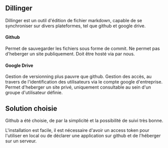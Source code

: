 Dillinger
--------
Dillinger est un outil d'édition de fichier markdown, capable de se synchroniser sur divers plateformes, tel que github et google drive.

#### Github
Permet de sauvegarder les fichiers sous forme de commit.
Ne permet pas d'heberger un site publiquement. Doit être hosté via par nous.

#### Google Drive
Gestion de versionning plus pauvre que github.
Gestion des accès, au travers de l'identification des utilisateurs via le compte google d'entreprise.
Permet d'heberger un site privé, uniquement consultable au sein d'un groupe d'utilisateur définie.

Solution choisie
----------------
Github a été choisie, de par la simplicité et la possibilité de suivi très bonne.

L'installation est facile, il est nécessaire d'avoir un access token pour l'utiliser en local ou de déclarer une application sur github et de l'héberger sur un serveur.